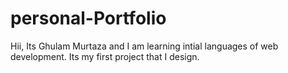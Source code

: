 # personal-Portfolio
Hii,
Its Ghulam Murtaza 
and I am learning intial  languages of web development.
Its my first project that I design.
